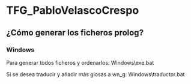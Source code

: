 # TFG_PabloVelascoCrespo

## ¿Cómo generar los ficheros prolog?

### Windows

Para generar todos ficheros y ordenarlos:
  Windows\exe.bat

Si se desea traducir y añadir más glosas a wn_g:
  Windows\traductor.bat
